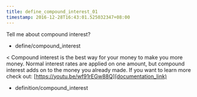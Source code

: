 ```yaml
---
title: define_compound_interest_01
timestamp: 2016-12-28T16:43:01.525032347+08:00
---
```


Tell me about compound interest?
* define/compound_interest

< Compound interest is the best way for your money to make you more money. Normal interest rates are applied on one amount, but compound interest adds on to the money you already made. If you want to learn more check out: [https://youtu.be/wf91rEGw88Q](documentation_link)
* definition/compound_interest
